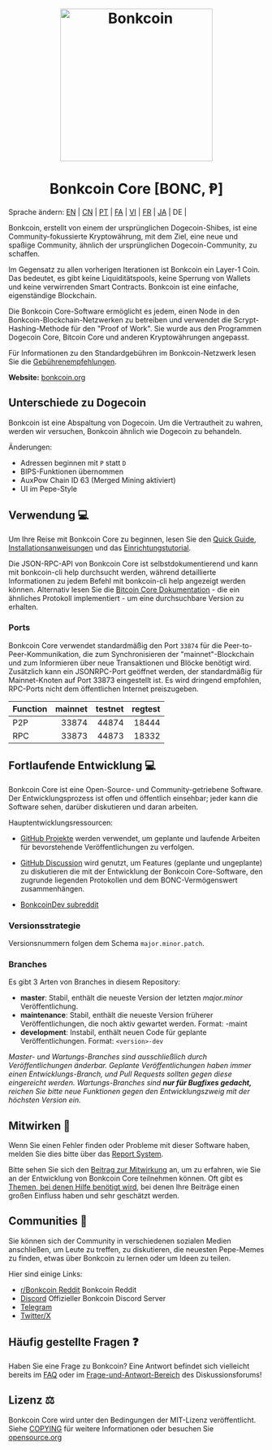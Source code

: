 <h1 align="center">
<img src="https://i.imgur.com/DDkfI9i.png" alt="Bonkcoin" width="300"/>
<br/><br/>
Bonkcoin Core [BONC, Ᵽ]  
</h1>


Sprache ändern: [EN](./README.md) | [CN](./README_zh_CN.md) | [PT](./README_pt_BR.md) | [FA](./README_fa_IR.md) | [VI](./README_vi_VN.md) | [FR](./README_fr_FR.md) | [JA](./README_ja_JP.md) | DE | 



Bonkcoin, erstellt von einem der ursprünglichen Dogecoin-Shibes, ist eine Community-fokussierte Kryptowährung, mit dem Ziel, eine neue und spaßige Community, ähnlich der ursprünglichen Dogecoin-Community, zu schaffen.

Im Gegensatz zu allen vorherigen Iterationen ist Bonkcoin ein Layer-1 Coin. 
Das bedeutet, es gibt keine Liquiditätspools, keine Sperrung von Wallets und keine verwirrenden Smart Contracts. 
Bonkcoin ist eine einfache, eigenständige Blockchain.

Die Bonkcoin Core-Software ermöglicht es jedem, einen Node in den Bonkcoin-Blockchain-Netzwerken zu betreiben und verwendet die Scrypt-Hashing-Methode für den "Proof of Work". 
Sie wurde aus den Programmen Dogecoin Core, Bitcoin Core und anderen Kryptowährungen angepasst.

Für Informationen zu den Standardgebühren im Bonkcoin-Netzwerk lesen Sie die [Gebührenempfehlungen](doc/fee-recommendation_DE.md).

**Website:** [bonkcoin.org](https://bonkcoin.org)

## Unterschiede zu Dogecoin

Bonkcoin ist eine Abspaltung von Dogecoin. Um die Vertrautheit zu wahren, werden wir versuchen, Bonkcoin ähnlich wie Dogecoin zu behandeln.

Änderungen:

* Adressen beginnen mit `P` statt `D`
* BIPS-Funktionen übernommen
* AuxPow Chain ID 63 (Merged Mining aktiviert)
* UI im Pepe-Style



## Verwendung 💻

Um Ihre Reise mit Bonkcoin Core zu beginnen, lesen Sie den [Quick Guide](doc/README_windows_DE.md), [Installationsanweisungen](INSTALL.md) und das [Einrichtungstutorial](doc/getting-started.md).

Die JSON-RPC-API von Bonkcoin Core ist selbstdokumentierend und kann mit bonkcoin-cli help durchsucht werden, während detaillierte Informationen zu jedem Befehl mit bonkcoin-cli help <Befehl> angezeigt werden können. 
Alternativ lesen Sie die [Bitcoin Core Dokumentation](https://developer.bitcoin.org/reference/rpc/) - die ein ähnliches Protokoll implementiert - um eine durchsuchbare Version zu erhalten.

### Ports

Bonkcoin Core verwendet standardmäßig den Port `33874` für die Peer-to-Peer-Kommunikation, 
die zum Synchronisieren der "mainnet"-Blockchain und zum Informieren über neue Transaktionen und Blöcke benötigt wird. 
Zusätzlich kann ein JSONRPC-Port geöffnet werden, der standardmäßig für Mainnet-Knoten auf Port 33873 eingestellt ist. 
Es wird dringend empfohlen, RPC-Ports nicht dem öffentlichen Internet preiszugeben.

| Function | mainnet | testnet | regtest |
| :------- | ------: | ------: | ------: |
| P2P      |   33874 |   44874 |   18444 |
| RPC      |   33873 |   44873 |   18332 |

## Fortlaufende Entwicklung 💻

Bonkcoin Core ist eine Open-Source- und Community-getriebene Software. 
Der Entwicklungsprozess ist offen und öffentlich einsehbar; jeder kann die Software sehen, darüber diskutieren und daran arbeiten.


Hauptentwicklungsressourcen:

* [GitHub Projekte](https://github.com/bonkcoinppc/bonkcoin/projects) werden verwendet,
 um geplante und laufende Arbeiten für bevorstehende Veröffentlichungen zu verfolgen.

* [GitHub Discussion](https://github.com/bonkcoinppc/bonkcoin/discussions) wird genutzt, 
  um Features (geplante und ungeplante) zu diskutieren die mit der Entwicklung der Bonkcoin Core-Software, den zugrunde liegenden Protokollen und dem BONC-Vermögenswert zusammenhängen.

* [BonkcoinDev subreddit](https://www.reddit.com/r/bonkcoindev/)


### Versionsstrategie

Versionsnummern folgen dem Schema ```major.minor.patch```.

### Branches

Es gibt 3 Arten von Branches in diesem Repository:

- **master**: Stabil, enthält die neueste Version der letzten *major.minor* Veröffentlichung.
- **maintenance**: Stabil, enthält die neueste Version früherer Veröffentlichungen, die noch aktiv gewartet werden. Format: <version>-maint
- **development**: Instabil, enthält neuen Code für geplante Veröffentlichungen. Format: ```<version>-dev```

*Master- und Wartungs-Branches sind ausschließlich durch Veröffentlichungen änderbar.*
*Geplante Veröffentlichungen haben immer einen Entwicklungs-Branch, und Pull Requests sollten gegen diese eingereicht werden.*
*Wartungs-Branches sind **nur für Bugfixes gedacht,** reichen Sie bitte neue Funktionen gegen den Entwicklungszweig mit der höchsten Version ein.*

## Mitwirken 🤝

Wenn Sie einen Fehler finden oder Probleme mit dieser Software haben, melden Sie dies bitte über das [Report System](https://github.com/bonkcoinppc/bonkcoin/issues/new?assignees=&labels=bug&template=bug_report.md&title=%5Bbug%5D+).

Bitte sehen Sie sich den [Beitrag zur Mitwirkung](CONTRIBUTING.md) an, um zu erfahren, wie Sie an der Entwicklung von Bonkcoin Core teilnehmen können. 
Oft gibt es [Themen, bei denen Hilfe benötigt wird](https://github.com/bonkcoinppc/bonkcoin/labels/help%20wanted), bei denen Ihre Beiträge einen großen Einfluss haben und sehr geschätzt werden.

## Communities 🐸

Sie können sich der Community in verschiedenen sozialen Medien anschließen, um Leute zu treffen, zu diskutieren, 
die neuesten Pepe-Memes zu finden, etwas über Bonkcoin zu lernen oder um Ideen zu teilen.

Hier sind einige Links:

* [r/Bonkcoin Reddit](https://www.reddit.com/r/bonkcoin/) Bonkcoin Reddit
* [Discord](https://bonkcoin.org/discord) Offizieller Bonkcoin Discord Server
* [Telegram](https://t.me/BonkcoinGroup)
* [Twitter/X](https://twitter.com/BonkcoinNetwork)


## Häufig gestellte Fragen ❓

Haben Sie eine Frage zu Bonkcoin? 
Eine Antwort befindet sich vielleicht bereits im [FAQ](doc/FAQ_DE.md) oder im [Frage-und-Antwort-Bereich](https://github.com/bonkcoinppc/bonkcoin/discussions/categories/q-a) des Diskussionsforums!

## Lizenz ⚖️
Bonkcoin Core wird unter den Bedingungen der MIT-Lizenz veröffentlicht. Siehe 
[COPYING](COPYING) für weitere Informationen oder besuchen Sie
[opensource.org](https://opensource.org/licenses/MIT)
